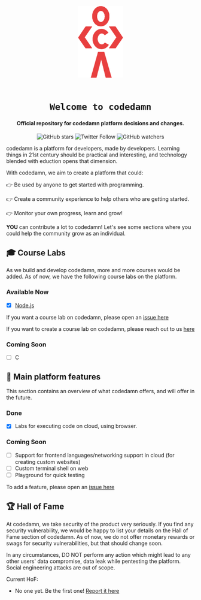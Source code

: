 <div align="center">
    <a href="https://codedamn.com/">
        <img src="./logo.png" alt="codedamn" width="120" />
    </a>
    <br /><br />
    <h1><code>Welcome to codedamn</code></h1>
<h4>Official repository for codedamn platform decisions and changes.</h4>

![GitHub stars](https://img.shields.io/github/stars/codedamn/codedamn?style=social)
![Twitter Follow](https://img.shields.io/twitter/follow/codedamncom?label=Follow%20codedamn&style=social)
![GitHub watchers](https://img.shields.io/github/watchers/codedamn/codedamn?label=Watch&style=social)

</div>

codedamn is a platform for developers, made by developers. Learning things in 21st century should be practical and interesting, and technology blended with eduction opens that dimension.

With codedamn, we aim to create a platform that could:

👉 Be used by anyone to get started with programming.

👉 Create a community experience to help others who are getting started.

👉 Monitor your own progress, learn and grow!

**YOU** can contribute a lot to codedamn! Let's see some sections where you could help the community grow as an individual.

## 🎓 Course Labs

As we build and develop codedamn, more and more courses would be added. As of now, we have the following course labs on the platform.

### Available Now

-   [x] [Node.js](https://codedamn.com/practice/nodejs)

If you want a course lab on codedamn, please open an [issue here](https://github.com/codedamn/codedamn/issues)

If you want to create a course lab on codedamn, please reach out to us [here](https://codedamn.com/feedback)

### Coming Soon

-   [ ] C

## 🚀 Main platform features

This section contains an overview of what codedamn offers, and will offer in the future.

### Done

-   [x] Labs for executing code on cloud, using browser.

### Coming Soon

-   [ ] Support for frontend languages/networking support in cloud (for creating custom websites)
-   [ ] Custom terminal shell on web
-   [ ] Playground for quick testing

To add a feature, please open an [issue here](https://github.com/codedamn/codedamn/issues)

## 🏆 Hall of Fame

At codedamn, we take security of the product very seriously. If you find any security vulnerability, we would be happy to list your details on the Hall of Fame section of codedamn. As of now, we do not offer monetary rewards or swags for security vulnerabilities, but that should change soon.

In any circumstances, DO NOT perform any action which might lead to any other users' data compromise, data leak while pentesting the platform. Social engineering attacks are out of scope.

Current HoF:

-   No one yet. Be the first one! [Report it here](https://codedamn.com/feedback)
